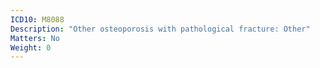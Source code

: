 ```yaml
---
ICD10: M8088
Description: "Other osteoporosis with pathological fracture: Other"
Matters: No
Weight: 0
---
```

